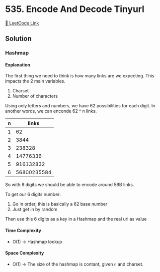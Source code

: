# 535. Encode And Decode Tinyurl

[🔗 LeetCode Link](https://leetcode.com/problems/encode-and-decode-tinyurl/description/)

## Solution

### Hashmap

#### Explanation

The first thing we need to think is how many links are we expecting.
This impacts the 2 main variables.

1. Charset
2. Number of characters

Using only letters and numbers, we have 62 possibilities for each digit.
In another words, we can enconde 62 ^ n links.

n | links
-- | --
1 | 62
2 | 3844
3 | 238328
4 | 14776336
5 | 916132832
6 | 56800235584

So with 6 digits we should be able to encode around 56B links.

To get our 6 digits number:

1. Go in order, this is basically a 62 base number
2. Just get in by random

Then use this 6 digits as a key in a Hashmap and the real url as value

#### Time Complexity

- O(1) -> Hashmap lookup

#### Space Complexity

- O(1) -> The size of the hashmap is contant, given `n` and charset.
